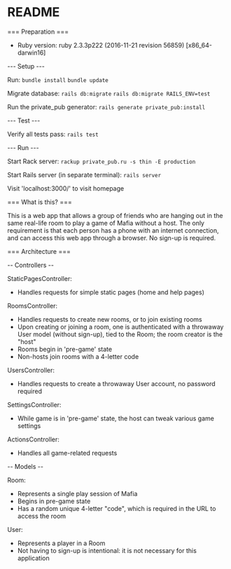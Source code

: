# README

=== Preparation ===

* Ruby version:
ruby 2.3.3p222 (2016-11-21 revision 56859) [x86_64-darwin16]

--- Setup ---

Run:
  `bundle install`
  `bundle update`

Migrate database:
  `rails db:migrate`
  `rails db:migrate RAILS_ENV=test`

Run the private_pub generator:
  `rails generate private_pub:install`

--- Test ---

Verify all tests pass:
  `rails test`

--- Run ---

Start Rack server:
  `rackup private_pub.ru -s thin -E production`

Start Rails server (in separate terminal):
  `rails server`

Visit 'localhost:3000/' to visit homepage

=== What is this? ===

This is a web app that allows a group of friends who are hanging out in the same real-life room to play a game of Mafia without a host. The only requirement is that each person has a phone with an internet connection, and can access this web app through a browser. No sign-up is required.

=== Architecture ===

-- Controllers --

StaticPagesController:
- Handles requests for simple static pages (home and help pages)

RoomsController:
- Handles requests to create new rooms, or to join existing rooms
- Upon creating or joining a room, one is authenticated with a throwaway User model (without sign-up), tied to the Room; the room creator is the "host"
- Rooms begin in 'pre-game' state
- Non-hosts join rooms with a 4-letter code

UsersController:
- Handles requests to create a throwaway User account, no password required

SettingsController:
- While game is in 'pre-game' state, the host can tweak various game settings

ActionsController:
- Handles all game-related requests

-- Models --

Room:
- Represents a single play session of Mafia
- Begins in pre-game state
- Has a random unique 4-letter "code", which is required in the URL to access the room

User:
- Represents a player in a Room
- Not having to sign-up is intentional: it is not necessary for this application